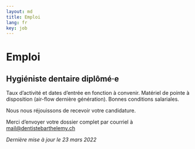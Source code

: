```yaml
---
layout: md
title: Emploi
lang: fr
key: job
---
```


# Emploi

## Hygiéniste dentaire diplômé·e

Taux d’activité et dates d’entrée en fonction à convenir. Matériel de pointe à disposition (air-flow dernière génération).
Bonnes conditions salariales.

Nous nous réjouissons de recevoir votre candidature.

Merci d’envoyer votre dossier complet par courriel à [mail@dentistebarthelemy.ch](mailto:mail@dentistebarthelemy.ch)

*Dernière mise à jour le 23 mars 2022*
